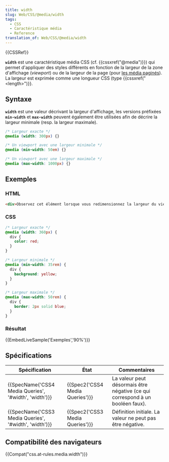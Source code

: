 ```yaml
---
title: width
slug: Web/CSS/@media/width
tags:
  - CSS
  - Caractéristique média
  - Reference
translation_of: Web/CSS/@media/width
---
```


{{CSSRef}}

**`width`** est une caractéristique média CSS (cf. {{cssxref("@media")}}) qui permet d'appliquer des styles différents en fonction de la largeur de la zone d'affichage (_viewport_) ou de la largeur de la page (pour [les média paginés](/fr/docs/Web/CSS/M%C3%A9dia_pagin%C3%A9s)). La largeur est exprimée comme une longueur CSS (type {{cssxref("&lt;length&gt;")}}.

## Syntaxe

**`width`** est une valeur décrivant la largeur d'affichage, les versions préfixées **`min-width`** et **`max-width`** peuvent également être utilisées afin de décrire la largeur minimale (resp. la largeur maximale).

```css
/* Largeur exacte */
@media (width: 300px) {}

/* Un viewport avec une largeur minimale */
@media (min-width: 50em) {}

/* Un viewport avec une largeur maximale */
@media (max-width: 1000px) {}
```

## Exemples

### HTML

```html
<div>Observez cet élément lorsque vous redimensionnez la largeur du viewport.</div>
```

### CSS

```css
/* Largeur exacte */
@media (width: 360px) {
  div {
    color: red;
  }
}

/* Largeur minimale */
@media (min-width: 35rem) {
  div {
    background: yellow;
  }
}

/* Largeur maximale */
@media (max-width: 50rem) {
  div {
    border: 2px solid blue;
  }
}
```

### Résultat

{{EmbedLiveSample('Exemples','90%')}}

## Spécifications

| Spécification                                                            | État                                     | Commentaires                                                                  |
| ------------------------------------------------------------------------ | ---------------------------------------- | ----------------------------------------------------------------------------- |
| {{SpecName('CSS4 Media Queries', '#width', 'width')}} | {{Spec2('CSS4 Media Queries')}} | La valeur peut désormais être négative (ce qui correspond à un booléen faux). |
| {{SpecName('CSS3 Media Queries', '#width', 'width')}} | {{Spec2('CSS3 Media Queries')}} | Définition initiale. La valeur ne peut pas être négative.                     |

## Compatibilité des navigateurs

{{Compat("css.at-rules.media.width")}}
